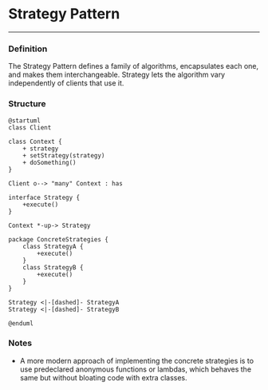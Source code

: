 # Strategy Pattern

___

### Definition

The Strategy Pattern defines a family of algorithms, encapsulates each one, and makes them interchangeable. Strategy
lets the algorithm vary independently of clients that use it.

### Structure

```puml
@startuml
class Client 

class Context {
    + strategy
    + setStrategy(strategy)
    + doSomething()
}

Client o--> "many" Context : has

interface Strategy {
    +execute()
}

Context *-up-> Strategy

package ConcreteStrategies {
    class StrategyA {
        +execute()    
    }
    class StrategyB {
        +execute()    
    }
}

Strategy <|-[dashed]- StrategyA
Strategy <|-[dashed]- StrategyB

@enduml
```

### Notes

- A more modern approach of implementing the concrete strategies is to use predeclared anonymous functions or lambdas,
  which behaves the same but without bloating code with extra classes.